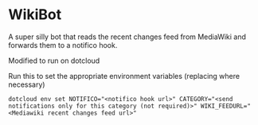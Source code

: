 # WikiBot

A super silly bot that reads the recent changes feed from MediaWiki and
forwards them to a notifico hook.

Modified to run on dotcloud

Run this to set the appropriate environment variables (replacing where necessary)

```
dotcloud env set NOTIFICO="<notifico hook url>" CATEGORY="<send notifications only for this category (not required)>" WIKI_FEEDURL="<Mediawiki recent changes feed url>"
```
